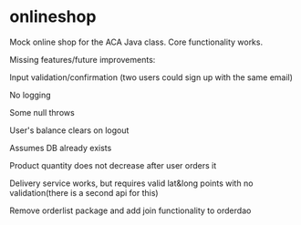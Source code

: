 # onlineshop

Mock online shop for the ACA Java class. Core functionality works.

Missing features/future improvements:

Input validation/confirmation (two users could sign up with the same email)

No logging

Some null throws

User's balance clears on logout

Assumes DB already exists

Product quantity does not decrease after user orders it

Delivery service works, but requires valid lat&long points with no validation(there is a second api for this)

Remove orderlist package and add join functionality to orderdao
